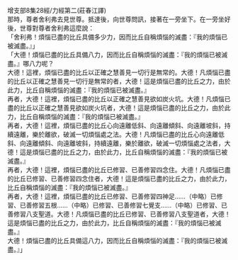 增支部8集28經/力經第二(莊春江譯)  
那時，尊者舍利弗去見世尊。抵達後，向世尊問訊，接著在一旁坐下。在一旁坐好後，世尊對尊者舍利弗這麼說：  
「舍利弗！煩惱已盡的比丘具備多少力，因而比丘自稱煩惱的滅盡：『我的煩惱已被滅盡。』」  
「大德！煩惱已盡的比丘具備八力，因而比丘自稱煩惱的滅盡：『我的煩惱已被滅盡。』哪八力呢？  
大德！這裡，煩惱已盡的比丘以正確之慧善見一切行是無常的。大德！凡煩惱已盡的比丘以正確之慧善見一切行是無常的者，大德！這是煩惱已盡的比丘之力，由於此力，比丘自稱煩惱的滅盡：『我的煩惱已被滅盡。』  
再者，大德！這裡，煩惱已盡的比丘以正確之慧善見欲如炭火坑。大德！凡煩惱已盡的比丘以正確之慧善見欲如炭火坑者，大德！這是煩惱已盡的比丘之力，由於此力，比丘自稱煩惱的滅盡：『我的煩惱已被滅盡。』  
再者，大德！這裡，煩惱已盡的比丘心向遠離低斜、向遠離傾斜、向遠離坡斜，持續遠離，樂於離欲，破滅一切煩惱處之法。大德！凡煩惱已盡的比丘心向遠離低斜、向遠離傾斜、向遠離坡斜，持續遠離，樂於離欲，破滅一切煩惱處之法者，大德！這是煩惱已盡的比丘之力，由於此力，比丘自稱煩惱的滅盡：『我的煩惱已被滅盡。』  
再者，大德！這裡，煩惱已盡的比丘已修習、已善修習四念住。大德！凡煩惱已盡的比丘已修習、已善修習四念住者，大德！這是煩惱已盡的比丘之力，由於此力，比丘自稱煩惱的滅盡：『我的煩惱已被滅盡。』  
再者，大德！這裡，煩惱已盡的比丘已修習、已善修習四神足……（中略）已修習、已善修習五根……（中略）已修習、已善修習七覺支……（中略）已修習、已善修習八支聖道。大德！凡煩惱已盡的比丘已修習、已善修習八支聖道者，大德！這是煩惱已盡的比丘之力，由於此力，比丘自稱煩惱的滅盡：『我的煩惱已被滅盡。』  
大德！煩惱已盡的比丘具備這八力，因而比丘自稱煩惱的滅盡：『我的煩惱已被滅盡。』」  
  
  

